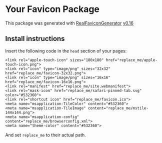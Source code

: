 # Your Favicon Package

This package was generated with [RealFaviconGenerator](https://realfavicongenerator.net/) [v0.16](https://realfavicongenerator.net/change_log#v0.16)

## Install instructions

Insert the following code in the `head` section of your pages:

    <link rel="apple-touch-icon" sizes="180x180" href="replace_me/apple-touch-icon.png">
    <link rel="icon" type="image/png" sizes="32x32" href="replace_me/favicon-32x32.png">
    <link rel="icon" type="image/png" sizes="16x16" href="replace_me/favicon-16x16.png">
    <link rel="manifest" href="replace_me/site.webmanifest">
    <link rel="mask-icon" href="replace_me/safari-pinned-tab.svg" color="#532360">
    <link rel="shortcut icon" href="replace_me/favicon.ico">
    <meta name="msapplication-TileColor" content="#532360">
    <meta name="msapplication-TileImage" content="replace_me/mstile-144x144.png">
    <meta name="msapplication-config" content="replace_me/browserconfig.xml">
    <meta name="theme-color" content="#532360">

And set `replace_me` to their actual path.
